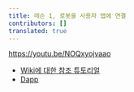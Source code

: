 ```yaml
---
title: 레슨 1, 로봇을 사용자 앱에 연결
contributors: []
translated: true
---
```


https://youtu.be/NOQxyojvaao

- [Wiki에 대한 참조 튜토리얼](https://wiki.robonomics.network/docs/get-weather-on-fuji-mountain/)
- [Dapp](https://dapp.robonomics.network/#/)
